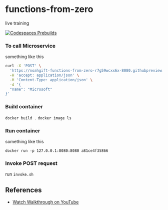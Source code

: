 # functions-from-zero
live training

[![Codespaces Prebuilds](https://github.com/RomanBrick/functions-from-zero/actions/workflows/codespaces/create_codespaces_prebuilds/badge.svg)](https://github.com/RomanBrick/functions-from-zero/actions/workflows/codespaces/create_codespaces_prebuilds)

### To call Microservice 

something like this
```bash
curl -X 'POST' \
  'https://noahgift-functions-from-zero-r7g59wcxx6x-8080.githubpreview.dev/wiki' \
  -H 'accept: application/json' \
  -H 'Content-Type: application/json' \
  -d '{
  "name": "Microsoft"
}'
```

### Build container

`docker build .`
`docker image ls`

### Run container

something like this

`docker run -p 127.0.0.1:8080:8080 a81ce4f35866`

### Invoke POST request

run `invoke.sh`

## References

* [Watch Walkthrough on YouTube](https://youtu.be/KOAdCqpQSI4)

